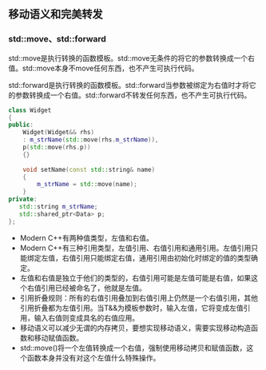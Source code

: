 
## 移动语义和完美转发

### std::move、std::forward

std::move是执行转换的函数模板。std::move无条件的将它的参数转换成一个右值。std::move本身不move任何东西，也不产生可执行代码。

std::forward是执行转换的函数模板。std::forward当参数被绑定为右值时才将它的参数转换成一个右值。std::forward不转发任何东西，也不产生可执行代码。

```c++
class Widget
{
public:
	Widget(Widget&& rhs)
	: m_strName(std::move(rhs.m_strName)),
	p(std::move(rhs.p))
	{}
	
	void setName(const std::string& name)
	{
		m_strName = std::move(name);
	}
private:
   std::string m_strName;
   std::shared_ptr<Data> p;
};
```

- Modern C++有两种值类型，左值和右值。
- Modern C++有三种引用类型，左值引用、右值引用和通用引用。左值引用只能绑定左值，右值引用只能绑定右值，通用引用由初始化时绑定的值的类型确定。
- 左值和右值是独立于他们的类型的，右值引用可能是左值可能是右值，如果这个右值引用已经被命名了，他就是左值。
- 引用折叠规则：所有的右值引用叠加到右值引用上仍然是一个右值引用，其他引用折叠都为左值引用。当T&&为模板参数时，输入左值，它将变成左值引用，输入右值则变成具名的右值应用。
- 移动语义可以减少无谓的内存拷贝，要想实现移动语义，需要实现移动构造函数和移动赋值函数。
- std::move()将一个左值转换成一个右值，强制使用移动拷贝和赋值函数，这个函数本身并没有对这个左值什么特殊操作。
